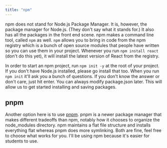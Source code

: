 ```yaml
---
title: "npm"
---
```


npm does not stand for Node.js Package Manager. It is, however, the package manager for Node.js. (They don't say what it stands for.) It also has all the packages in the front end scene. npm makes a command line tool, called `npm` as well. `npm` allows you to bring in code from the npm registry which is a bunch of open source modules that people have written so you can use them in your project. Whenever you run `npm install react` (don't do this yet), it will install the latest version of React from the registry.

In order to start an npm project, run `npm init -y` at the root of your project. If you don't have Node.js installed, please go install that too. When you run `npm init` it'll ask you a bunch of questions. If you don't know the answer or don't care, just hit enter. You can always modify package.json later. This will allow us to get started installing and saving packages.

## pnpm

Another option here is to use [pnpm][pnpm]. pnpm is a newer package manager that makes different tradeoffs than npm, notably how it chooses to organize the node_modules directory. npm maintains a flat file structure and installs everything flat whereas pnpm does more symlinking. Both are fine, feel free to choose what works for you. I'll be using npm because it's easier for students to use.

[pnpm]: https://pnpm.io/motivation
